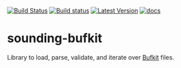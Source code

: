 [![Build Status](https://travis-ci.org/rnleach/sounding-bufkit.svg?branch=master)](https://travis-ci.org/rnleach/sounding-bufkit)
[![Build status](https://ci.appveyor.com/api/projects/status/ho0raqinlkejc8wa?svg=true)](https://ci.appveyor.com/project/rnleach/sounding-bufkit)
[![Latest Version](https://img.shields.io/crates/v/sounding-bufkit.svg)](https://crates.io/crates/sounding-bufkit)
[![docs](https://docs.rs/sounding-bufkit/badge.svg)](https://docs.rs/sounding-bufkit)

# sounding-bufkit

Library to load, parse, validate, and iterate over [Bufkit][1] files.

[1]: http://www.wdtb.noaa.gov/tools/BUFKIT/
